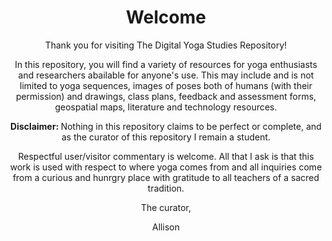 <Header>
 <h1> Welcome</h1>
  <p>Thank you for visiting The Digital Yoga Studies Repository!</p>
 <p>In this repository, you will find a variety of resources for yoga enthusiasts and researchers abailable for anyone's use. This may include and is not limited to yoga sequences, images of poses both of humans (with their permission) and drawings, class plans, feedback and assessment forms, geospatial maps, literature and technology resources.</p>

 <b> <p> Disclaimer: </b> Nothing in this repository claims to be perfect or complete, and as the curator of this repository I remain a student. 
 </p> Respectful user/visitor commentary is welcome. All that I ask is that this work is used with respect to where yoga comes from and all inquiries come from a curious and hunrgry place with gratitude to all teachers of a sacred tradition.
 <p>
  
 <p>The curator,</p>
 Allison
